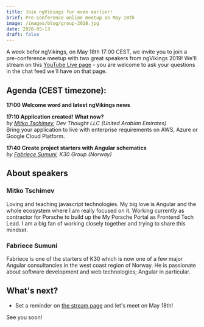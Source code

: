 ```yaml
---
title: Join ngVikings fun even earlier!
brief: Pre-conference online meetup on May 18th
image: /images/blog/group-2018.jpg
date: 2020-05-13
draft: false
---
```


A week befor ngVikings, on May 18th 17:00 CEST, we invite you to join a pre-conference meetup with two great speakers from ngVikings 2019! We'll stream on this [YouTube Live page](https://www.youtube.com/watch?v=Thxjo5Him5c) - you are welcome to ask your questions in the chat feed we'll have on that page.

## Agenda (CEST timezone):

__17:00 Welcome word and latest ngVikings news__

__17:10 Application created! What now?__  
*by [Mitko Tschimev](https://2019.ngvikings.org/speakers/mitko_tschimev/), Dev Thought LLC (United Arabian Emirates)*  
Bring your application to live with enterprise requirements on AWS, Azure or Google Cloud Platform.

__17:40 Create project starters with Angular schematics__  
*by [Fabriece Sumuni](https://2019.ngvikings.org/speakers/fabriece_sumuni/), K30 Group (Norway)*

## About speakers

### Mitko Tschimev
Loving and teaching javascript technologies. My big love is Angular and the whole ecosystem where I am really focused on it. Working currently as contractor for Porsche to build up the My Porsche Portal as Frontend Tech Lead. I am a big fan of working closely together and trying to share this mindset.

### Fabriece Sumuni
Fabriece is one of the starters of K30 which is now one of a few major Angular consultancies in the west coast region of Norway. He is passionate about software development and web technologies; Angular in particular.


## What's next?

* Set a reminder on [the stream page](https://www.youtube.com/watch?v=Thxjo5Him5c) and let's meet on May 18th!

See you soon!